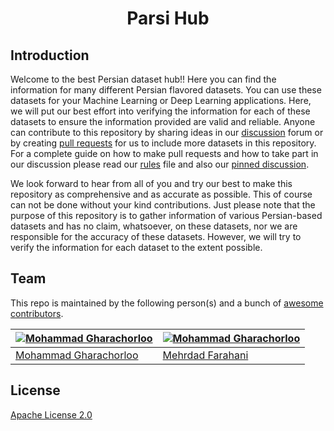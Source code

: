 <h1 align="center">Parsi Hub</h1>

## Introduction

Welcome to the best Persian dataset hub!! Here you can find the information for many different Persian flavored datasets. You can use these datasets for your  Machine Learning or Deep Learning applications. Here, we will put our best effort into verifying the information for each of these datasets to ensure the information provided are valid and reliable. Anyone can contribute to this repository by sharing ideas in our [discussion](https://github.com/hooshvare/parsi-hub/discussions) forum or by creating [pull requests](https://github.com/hooshvare/parsi-hub/pulls) for us to include more datasets in this repository. For a complete guide on how to make pull requests and how to take part in our discussion please read our [rules](https://github.com/hooshvare/parsi-hub/blob/master/RULES.md) file and also our [pinned discussion](https://github.com/hooshvare/parsi-hub/discussions/1).


We look forward to hear from all of you and try our best to make this repository as comprehensive and as accurate as possible. This of course can not be done without your kind contributions. Just please note that the purpose of this repository is to gather information of various Persian-based datasets and has no claim, whatsoever, on these datasets, nor we are responsible for the accuracy of these datasets. However, we will try to verify the information for each dataset to the extent possible.

## Team

This repo is maintained by the following person(s) and a bunch of [awesome contributors](https://github.com/hooshvare/parsi-hub/graphs/contributors).

| [![Mohammad Gharachorloo](https://avatars3.githubusercontent.com/u/8525540?v=3&s=70)](https://github.com/baarsaam) 	| [![Mohammad Gharachorloo](https://avatars3.githubusercontent.com/u/2601833?v=3&s=70)](https://github.com/m3hrdadfi) 	|
|----------------------------------------------------------------------------------------------------------------	|----------------------------------------------------------------------------------------------------------------	|
| [Mohammad Gharachorloo](https://github.com/baarsaam)                                                               	| [Mehrdad Farahani](https://github.com/m3hrdadfi)                                                               	|

## License

[Apache License 2.0](LICENSE)
